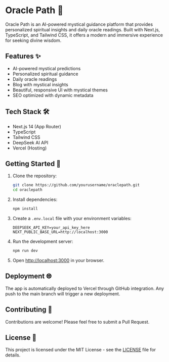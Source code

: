 # Oracle Path 🔮

Oracle Path is an AI-powered mystical guidance platform that provides personalized spiritual insights and daily oracle readings. Built with Next.js, TypeScript, and Tailwind CSS, it offers a modern and immersive experience for seeking divine wisdom.

## Features ✨

- AI-powered mystical predictions
- Personalized spiritual guidance
- Daily oracle readings
- Blog with mystical insights
- Beautiful, responsive UI with mystical themes
- SEO optimized with dynamic metadata

## Tech Stack 🛠

- Next.js 14 (App Router)
- TypeScript
- Tailwind CSS
- DeepSeek AI API
- Vercel (Hosting)

## Getting Started 🚀

1. Clone the repository:
   ```bash
   git clone https://github.com/yourusername/oraclepath.git
   cd oraclepath
   ```

2. Install dependencies:
   ```bash
   npm install
   ```

3. Create a `.env.local` file with your environment variables:
   ```
   DEEPSEEK_API_KEY=your_api_key_here
   NEXT_PUBLIC_BASE_URL=http://localhost:3000
   ```

4. Run the development server:
   ```bash
   npm run dev
   ```

5. Open [http://localhost:3000](http://localhost:3000) in your browser.

## Deployment 🌐

The app is automatically deployed to Vercel through GitHub integration. Any push to the main branch will trigger a new deployment.

## Contributing 🤝

Contributions are welcome! Please feel free to submit a Pull Request.

## License 📝

This project is licensed under the MIT License - see the [LICENSE](LICENSE) file for details. 